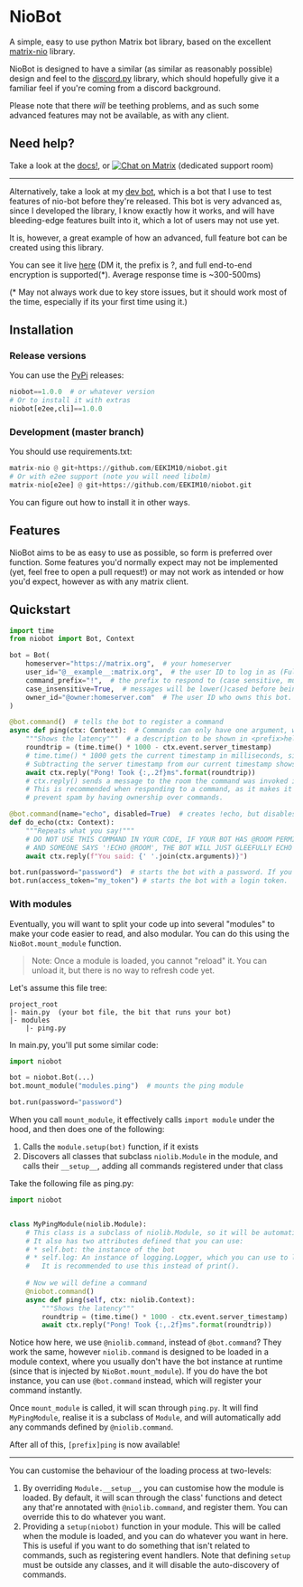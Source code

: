 # NioBot
A simple, easy to use python Matrix bot library, based on the excellent 
[matrix-nio](https://pypi.org/project/matrix-nio/) library.

NioBot is designed to have a similar (as similar as reasonably possible) design and feel to the
[discord.py](https://pypi.org/project/discord.py) library, which should hopefully give it a familiar feel if you're
coming from a discord background.

Please note that there *will* be teething problems, and as such some advanced features may not be
available, as with any client.

## Need help?
Take a look at the [docs!](https://eekim10.github.io/niobot), or 
[![Chat on Matrix](https://matrix.to/img/matrix-badge.svg)](https://matrix.to/#/#niobot:nexy7574.co.uk)
(dedicated support room)

---

Alternatively, take a look at my [dev bot](https://github.com/EEKIM10/niobot-test), which is a bot that I use to test
features of nio-bot before they're released.
This bot is very advanced as, since I developed the library, I know exactly how it works, and will have bleeding-edge
features built into it, which a lot of users may not use yet.

It is, however, a great example of how an advanced, full feature bot can be created using this library.

You can see it live [here](https://matrix.to/#/@jimmy-bot:nexy7574.co.uk)
(DM it, the prefix is ?, and full end-to-end encryption is supported(*). Average response time is ~300-500ms)

(\* May not always work due to key store issues, but it should work most of the time, especially if its your first
time using it.)

## Installation
### Release versions
You can use the [PyPi](https://pypi.org/project/niobot) releases:
```python
niobot==1.0.0  # or whatever version
# Or to install it with extras
niobot[e2ee,cli]==1.0.0
```

### Development (master branch)
You should use requirements.txt:
```python
matrix-nio @ git+https://github.com/EEKIM10/niobot.git
# Or with e2ee support (note you will need libolm)
matrix-nio[e2ee] @ git+https://github.com/EEKIM10/niobot.git
```
You can figure out how to install it in other ways.

## Features
NioBot aims to be as easy to use as possible, so form is preferred over function.
Some features you'd normally expect may not be implemented (yet, feel free to open a pull request!) or may not work as 
intended or how you'd expect, however as with any matrix client.

## Quickstart
```python
import time
from niobot import Bot, Context

bot = Bot(
    homeserver="https://matrix.org",  # your homeserver
    user_id="@__example__:matrix.org",  # the user ID to log in as (Fully qualified)
    command_prefix="!",  # the prefix to respond to (case sensitive, must be lowercase if below is True)
    case_insensitive=True,  # messages will be lower()cased before being handled. This is recommended.
    owner_id="@owner:homeserver.com"  # The user ID who owns this bot. Optional, but required for bot.is_owner(...).
)

@bot.command()  # tells the bot to register a command
async def ping(ctx: Context):  # Commands can only have one argument, which is the context.
    """Shows the latency"""  # a description to be shown in <prefix>help (optional)
    roundtrip = (time.time() * 1000 - ctx.event.server_timestamp)
    # time.time() * 1000 gets the current timestamp in milliseconds, since server_timestamp is in milliseconds
    # Subtracting the server timestamp from our current timestamp shows how long it took for us to get the server event
    await ctx.reply("Pong! Took {:,.2f}ms".format(roundtrip))
    # ctx.reply() sends a message to the room the command was invoked in, and automatically adds a reply marker
    # This is recommended when responding to a command, as it makes it easier to follow the conversation, and can
    # prevent spam by having ownership over commands.

@bot.command(name="echo", disabled=True)  # creates !echo, but disables the command (it won't show up in help, or run)
def do_echo(ctx: Context):
    """Repeats what you say!"""
    # DO NOT USE THIS COMMAND IN YOUR CODE, IF YOUR BOT HAS @ROOM PERMISSIONS
    # AND SOMEONE SAYS '!ECHO @ROOM', THE BOT WILL JUST GLEEFULLY ECHO BACK '@ROOM'!
    await ctx.reply(f"You said: {' '.join(ctx.arguments)}")

bot.run(password="password")  # starts the bot with a password. If you already have a login token, see:
bot.run(access_token="my_token") # starts the bot with a login token.
```

### With modules
Eventually, you will want to split your code up into several "modules" to make your code easier to read, and also
modular. You can do this using the `NioBot.mount_module` function.

> Note: Once a module is loaded, you cannot "reload" it. You can unload it, but there is no way to refresh code yet.

Let's assume this file tree:
```
project_root
|- main.py  (your bot file, the bit that runs your bot)
|- modules
    |- ping.py
```

In main.py, you'll put some similar code:
```python
import niobot

bot = niobot.Bot(...)
bot.mount_module("modules.ping")  # mounts the ping module

bot.run(password="password")
```

When you call `mount_module`, it effectively calls `import module` under the hood, and then does one of the following:

1. Calls the `module.setup(bot)` function, if it exists
2. Discovers all classes that subclass `niolib.Module` in the module, and calls their `__setup__`, adding all commands
registered under that class

Take the following file as ping.py:
```python
import niobot


class MyPingModule(niolib.Module):
    # This class is a subclass of niolib.Module, so it will be automatically discovered and loaded
    # It also has two attributes defined that you can use:
    # * self.bot: the instance of the bot
    # * self.log: An instance of logging.Logger, which you can use to log messages to the console or log file.
    #   It is recommended to use this instead of print().
    
    # Now we will define a command
    @niobot.command()
    async def ping(self, ctx: niolib.Context):
        """Shows the latency"""
        roundtrip = (time.time() * 1000 - ctx.event.server_timestamp)
        await ctx.reply("Pong! Took {:,.2f}ms".format(roundtrip))
```

Notice how here, we use `@niolib.command`, instead of `@bot.command`? They work the same, however
`niolib.command` is designed to be loaded in a module context, where you usually don't have the bot instance at runtime
(since that is injected by `NioBot.mount_module`). If you do have the bot instance, you can use `@bot.command` instead,
which will register your command instantly.

Once `mount_module` is called, it will scan through `ping.py`. It will find `MyPingModule`, realise it is a subclass
of `Module`, and will automatically add any commands defined by `@niolib.command`.

After all of this, `[prefix]ping` is now available!

---

You can customise the behaviour of the loading process at two-levels:

1. By overriding `Module.__setup__`, you can customise how the module is loaded. By default, it will scan through the
class' functions and detect any that're annotated with `@niolib.command`, and register them. You can override this
to do whatever you want.
2. Providing a `setup(niobot)` function in your module. This will be called when the module is loaded, and you can
do whatever you want in here. This is useful if you want to do something that isn't related to commands, such as
registering event handlers. Note that defining `setup` must be outside any classes, and it will disable the
auto-discovery of commands.
